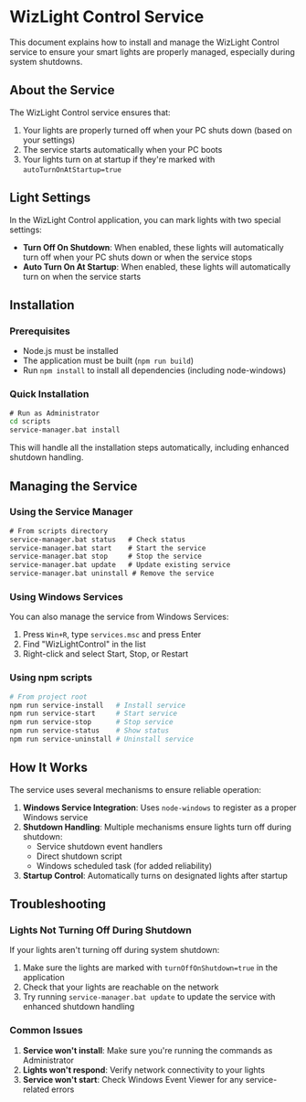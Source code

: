 # WizLight Control Service

This document explains how to install and manage the WizLight Control service to ensure your smart lights are properly managed, especially during system shutdowns.

## About the Service

The WizLight Control service ensures that:

1. Your lights are properly turned off when your PC shuts down (based on your settings)
2. The service starts automatically when your PC boots
3. Your lights turn on at startup if they're marked with `autoTurnOnAtStartup=true`

## Light Settings

In the WizLight Control application, you can mark lights with two special settings:

- **Turn Off On Shutdown**: When enabled, these lights will automatically turn off when your PC shuts down or when the service stops
- **Auto Turn On At Startup**: When enabled, these lights will automatically turn on when the service starts

## Installation

### Prerequisites

- Node.js must be installed
- The application must be built (`npm run build`)
- Run `npm install` to install all dependencies (including node-windows)

### Quick Installation

```bat
# Run as Administrator
cd scripts
service-manager.bat install
```

This will handle all the installation steps automatically, including enhanced shutdown handling.

## Managing the Service

### Using the Service Manager

```bat
# From scripts directory
service-manager.bat status   # Check status
service-manager.bat start    # Start the service
service-manager.bat stop     # Stop the service
service-manager.bat update   # Update existing service
service-manager.bat uninstall # Remove the service
```

### Using Windows Services

You can also manage the service from Windows Services:

1. Press `Win+R`, type `services.msc` and press Enter
2. Find "WizLightControl" in the list
3. Right-click and select Start, Stop, or Restart

### Using npm scripts

```powershell
# From project root
npm run service-install   # Install service
npm run service-start     # Start service
npm run service-stop      # Stop service
npm run service-status    # Show status
npm run service-uninstall # Uninstall service
```

## How It Works

The service uses several mechanisms to ensure reliable operation:

1. **Windows Service Integration**: Uses `node-windows` to register as a proper Windows service
2. **Shutdown Handling**: Multiple mechanisms ensure lights turn off during shutdown:
   - Service shutdown event handlers
   - Direct shutdown script
   - Windows scheduled task (for added reliability)
3. **Startup Control**: Automatically turns on designated lights after startup

## Troubleshooting

### Lights Not Turning Off During Shutdown

If your lights aren't turning off during system shutdown:

1. Make sure the lights are marked with `turnOffOnShutdown=true` in the application
2. Check that your lights are reachable on the network
3. Try running `service-manager.bat update` to update the service with enhanced shutdown handling

### Common Issues

1. **Service won't install**: Make sure you're running the commands as Administrator
2. **Lights won't respond**: Verify network connectivity to your lights
3. **Service won't start**: Check Windows Event Viewer for any service-related errors
